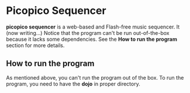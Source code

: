 # Picopico Sequencer
__picopico sequencer__ is a web-based and Flash-free music sequencer.
It (now writing...)
Notice that the program can't be run out-of-the-box because it lacks some dependencies.
See the __How to run the program__ section for more details.

## How to run the program
As mentioned above, you can't run the program out of the box. To run the program, you need to have the __dojo__ in proper directory.
